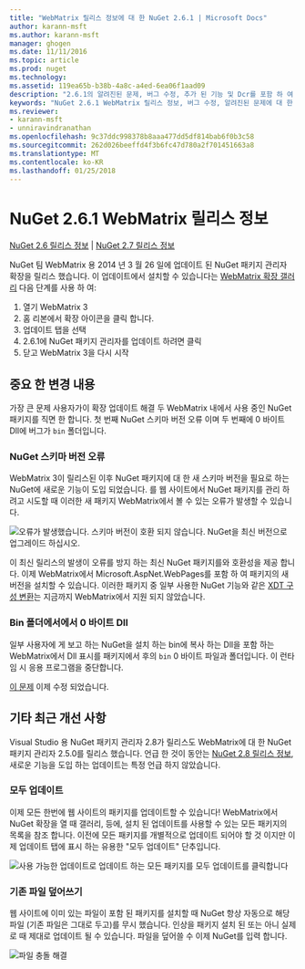 ```yaml
---
title: "WebMatrix 릴리스 정보에 대 한 NuGet 2.6.1 | Microsoft Docs"
author: karann-msft
ms.author: karann-msft
manager: ghogen
ms.date: 11/11/2016
ms.topic: article
ms.prod: nuget
ms.technology: 
ms.assetid: 119ea65b-b38b-4a8c-a4ed-6ea06f1aad09
description: "2.6.1의 알려진된 문제, 버그 수정, 추가 된 기능 및 Dcr를 포함 하 여 WebMatrix 용 NuGet에 대 한 릴리스 정보입니다."
keywords: "NuGet 2.6.1 WebMatrix 릴리스 정보, 버그 수정, 알려진된 문제에 대 한 추가 기능을 Dcr"
ms.reviewer:
- karann-msft
- unniravindranathan
ms.openlocfilehash: 9c37ddc998378b8aaa477dd5df814bab6f0b3c58
ms.sourcegitcommit: 262d026beeffd4f3b6fc47d780a2f701451663a8
ms.translationtype: MT
ms.contentlocale: ko-KR
ms.lasthandoff: 01/25/2018
---
```

# <a name="nuget-261-for-webmatrix-release-notes"></a>NuGet 2.6.1 WebMatrix 릴리스 정보

[NuGet 2.6 릴리스 정보](../release-notes/nuget-2.6.md) | [NuGet 2.7 릴리스 정보](../release-notes/nuget-2.7.md)

NuGet 팀 WebMatrix 용 2014 년 3 월 26 일에 업데이트 된 NuGet 패키지 관리자 확장을 릴리스 했습니다.  이 업데이트에서 설치할 수 있습니다는 [WebMatrix 확장 갤러리](http://extensions.webmatrix.com/packages/NuGetPackageManager/) 다음 단계를 사용 하 여:

1. 열기 WebMatrix 3
2. 홈 리본에서 확장 아이콘을 클릭 합니다.
3. 업데이트 탭을 선택
4. 2.6.1에 NuGet 패키지 관리자를 업데이트 하려면 클릭
6. 닫고 WebMatrix 3을 다시 시작

## <a name="notable-changes"></a>중요 한 변경 내용

가장 큰 문제 사용자가이 확장 업데이트 해결 두 WebMatrix 내에서 사용 중인 NuGet 패키지를 직면 한 합니다.  첫 번째 NuGet 스키마 버전 오류 이며 두 번째에 0 바이트 Dll에 버그가 `bin` 폴더입니다.

### <a name="nuget-schema-version-error"></a>NuGet 스키마 버전 오류

WebMatrix 3이 릴리스된 이후 NuGet 패키지에 대 한 새 스키마 버전을 필요로 하는 NuGet에 새로운 기능이 도입 되었습니다.  를 웹 사이트에서 NuGet 패키지를 관리 하려고 시도할 때 이러한 새 패키지 WebMatrix에서 볼 수 있는 오류가 발생할 수 있습니다.

![오류가 발생했습니다. 스키마 버전이 호환 되지 않습니다. NuGet을 최신 버전으로 업그레이드 하십시오.](./media/NuGet-2.8/webmatrix-schema-version.png)

이 최신 릴리스의 발생이 오류를 방지 하는 최신 NuGet 패키지를와 호환성을 제공 합니다. 이제 WebMatrix에서 Microsoft.AspNet.WebPages를 포함 하 여 패키지의 새 버전을 설치할 수 있습니다.  이러한 패키지 중 일부 사용한 NuGet 기능와 같은 [XDT 구성 변환](../release-notes/nuget-2.6.md#xdt)는 지금까지 WebMatrix에서 지원 되지 않았습니다.

### <a name="zero-byte-dlls-in-bin-folder"></a>Bin 폴더에서에서 0 바이트 Dll

일부 사용자에 게 보고 하는 NuGet을 설치 하는 bin에 복사 하는 Dll을 포함 하는 WebMatrix에서 Dll 표시를 패키지에서 후의 `bin` 0 바이트 파일과 폴더입니다.  이 런타임 시 응용 프로그램을 중단합니다.

[이 문제](https://nuget.codeplex.com/workitem/4060) 이제 수정 되었습니다.

## <a name="other-recent-improvements"></a>기타 최근 개선 사항

Visual Studio 용 NuGet 패키지 관리자 2.8가 릴리스도 WebMatrix에 대 한 NuGet 패키지 관리자 2.5.0를 릴리스 했습니다.  언급 한 것이 동안는 [NuGet 2.8 릴리스 정보](../release-notes/nuget-2.8.md#webmatrix-nuget-client-updates), 새로운 기능을 도입 하는 업데이트는 특정 언급 하지 않았습니다.

### <a name="update-all"></a>모두 업데이트

이제 모든 한번에 웹 사이트의 패키지를 업데이트할 수 있습니다!  WebMatrix에서 NuGet 확장을 열 때 갤러리, 등에, 설치 된 업데이트를 사용할 수 있는 모든 패키지의 목록을 참조 합니다.  이전에 모든 패키지를 개별적으로 업데이트 되어야 할 것 이지만 이제 업데이트 탭에 표시 하는 유용한 "모두 업데이트" 단추입니다.

![사용 가능한 업데이트로 업데이트 하는 모든 패키지를 모두 업데이트를 클릭합니다](./media/NuGet-2.8/webmatrix-update-all.png)

### <a name="overwrite-existing-files"></a>기존 파일 덮어쓰기

웹 사이트에 이미 있는 파일이 포함 된 패키지를 설치할 때 NuGet 항상 자동으로 해당 파일 (기존 파일은 그대로 두고)를 무시 했습니다.  인상을 패키지 설치 된 또는 아니 실제로 때 제대로 업데이트 될 수 있습니다.  파일을 덮어쓸 수 이제 NuGet를 입력 합니다.

![파일 충돌 해결](./media/NuGet-2.8/webmatrix-overwrite-file.png)
